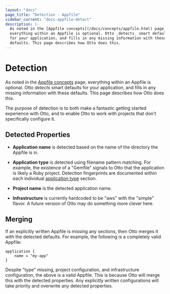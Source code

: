 ```yaml
---
layout: "docs"
page_title: "Detection - Appfile"
sidebar_current: "docs-appfile-detect"
description: |-
  As noted in the [Appfile concepts](/docs/concepts/appfile.html) page,
  everything within an Appfile is optional. Otto _detects_ smart defaults
  for your application, and fills in any missing information with these
  defaults. This page describes how Otto does this.
---
```


# Detection

As noted in the [Appfile concepts](/docs/concepts/appfile.html) page,
everything within an Appfile is optional. Otto _detects_ smart defaults
for your application, and fills in any missing information with these
defaults. This page describes how Otto does this.

The purpose of detection is to both make a fantastic getting started
experience with Otto, and to enable Otto to work with projects that don't
specifically configure it.

## Detected Properties

* **Application name** is detected based on the name of the directory
  the Appfile is in.

* **Application type** is detected using filename pattern matching. For
  example, the existence of a "Gemfile" signals to Otto that the application
  is likely a Ruby project. Detection fingerprints are documented within
  each individual [application type](/docs/apps) section.

* **Project name** is the detected application name.

* **Infrastructure** is currently hardcoded to be "aws" with the "simple"
  flavor. A future version of Otto may do something more clever here.

## Merging

If an explicitly written Appfile is missing any sections, then Otto merges
it with the detected defaults. For example, the following is a completely
valid Appfile:

```
application {
    name = "my-app"
}
```

Despite "type" missing, project configuration, and infrastructure
configuration, the above is a valid Appfile. This is because Otto will merge
this with the detected properties. Any explicitly written configurations
will take priority and overwrite any detected properties.

